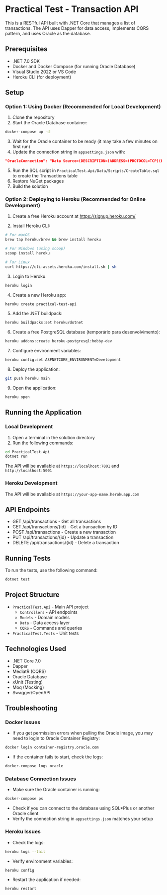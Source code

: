 # Practical Test - Transaction API

This is a RESTful API built with .NET Core that manages a list of transactions. The API uses Dapper for data access, implements CQRS pattern, and uses Oracle as the database.

## Prerequisites

- .NET 7.0 SDK
- Docker and Docker Compose (for running Oracle Database)
- Visual Studio 2022 or VS Code
- Heroku CLI (for deployment)

## Setup

### Option 1: Using Docker (Recommended for Local Development)

1. Clone the repository
2. Start the Oracle Database container:
```bash
docker-compose up -d
```
3. Wait for the Oracle container to be ready (it may take a few minutes on first run)
4. Update the connection string in `appsettings.json` with:
```json
"OracleConnection": "Data Source=(DESCRIPTION=(ADDRESS=(PROTOCOL=TCP)(HOST=localhost)(PORT=1521))(CONNECT_DATA=(SERVICE_NAME=XE)));User Id=system;Password=your_password;"
```
5. Run the SQL script in `PracticalTest.Api/Data/Scripts/CreateTable.sql` to create the Transactions table
6. Restore NuGet packages
7. Build the solution

### Option 2: Deploying to Heroku (Recommended for Online Development)

1. Create a free Heroku account at https://signup.heroku.com/

2. Install Heroku CLI:
```bash
# For macOS
brew tap heroku/brew && brew install heroku

# For Windows (using scoop)
scoop install heroku

# For Linux
curl https://cli-assets.heroku.com/install.sh | sh
```

3. Login to Heroku:
```bash
heroku login
```

4. Create a new Heroku app:
```bash
heroku create practical-test-api
```

5. Add the .NET buildpack:
```bash
heroku buildpacks:set heroku/dotnet
```

6. Create a free PostgreSQL database (temporário para desenvolvimento):
```bash
heroku addons:create heroku-postgresql:hobby-dev
```

7. Configure environment variables:
```bash
heroku config:set ASPNETCORE_ENVIRONMENT=Development
```

8. Deploy the application:
```bash
git push heroku main
```

9. Open the application:
```bash
heroku open
```

## Running the Application

### Local Development
1. Open a terminal in the solution directory
2. Run the following commands:

```bash
cd PracticalTest.Api
dotnet run
```

The API will be available at `https://localhost:7001` and `http://localhost:5001`

### Heroku Development
The API will be available at `https://your-app-name.herokuapp.com`

## API Endpoints

- GET /api/transactions - Get all transactions
- GET /api/transactions/{id} - Get a transaction by ID
- POST /api/transactions - Create a new transaction
- PUT /api/transactions/{id} - Update a transaction
- DELETE /api/transactions/{id} - Delete a transaction

## Running Tests

To run the tests, use the following command:

```bash
dotnet test
```

## Project Structure

- `PracticalTest.Api` - Main API project
  - `Controllers` - API endpoints
  - `Models` - Domain models
  - `Data` - Data access layer
  - `CQRS` - Commands and queries
- `PracticalTest.Tests` - Unit tests

## Technologies Used

- .NET Core 7.0
- Dapper
- MediatR (CQRS)
- Oracle Database
- xUnit (Testing)
- Moq (Mocking)
- Swagger/OpenAPI

## Troubleshooting

### Docker Issues
- If you get permission errors when pulling the Oracle image, you may need to login to Oracle Container Registry:
```bash
docker login container-registry.oracle.com
```
- If the container fails to start, check the logs:
```bash
docker-compose logs oracle
```

### Database Connection Issues
- Make sure the Oracle container is running:
```bash
docker-compose ps
```
- Check if you can connect to the database using SQL*Plus or another Oracle client
- Verify the connection string in `appsettings.json` matches your setup

### Heroku Issues
- Check the logs:
```bash
heroku logs --tail
```
- Verify environment variables:
```bash
heroku config
```
- Restart the application if needed:
```bash
heroku restart
```
